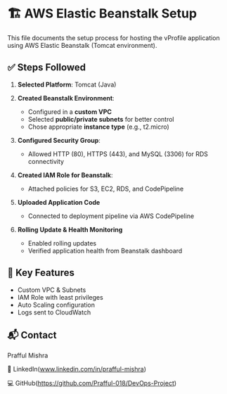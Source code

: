 # 🏗️ AWS Elastic Beanstalk Setup

This file documents the setup process for hosting the vProfile application using AWS Elastic Beanstalk (Tomcat environment).


## ✅ Steps Followed
1. **Selected Platform**: Tomcat (Java)

2. **Created Beanstalk Environment**:
   - Configured in a **custom VPC**
   - Selected **public/private subnets** for better control
   - Chose appropriate **instance type** (e.g., t2.micro)
3. **Configured Security Group**:
   - Allowed HTTP (80), HTTPS (443), and MySQL (3306) for RDS connectivity
4. **Created IAM Role for Beanstalk**:
   - Attached policies for S3, EC2, RDS, and CodePipeline
5. **Uploaded Application Code**
   - Connected to deployment pipeline via AWS CodePipeline
6. **Rolling Update & Health Monitoring**
   - Enabled rolling updates
   - Verified application health from Beanstalk dashboard

## 🔐 Key Features
- Custom VPC & Subnets
- IAM Role with least privileges
- Auto Scaling configuration
- Logs sent to CloudWatch
## 📬 Contact
Prafful Mishra

🔗 LinkedIn(www.linkedin.com/in/prafful-mishra)

💻 GitHub(https://github.com/Prafful-018/DevOps-Project)
